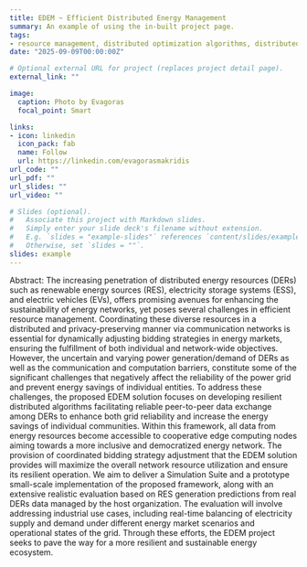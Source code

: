 ```yaml
---
title: EDEM ~ Efficient Distributed Energy Management
summary: An example of using the in-built project page.
tags:
- resource management, distributed optimization algorithms, distributed energy resources 
date: "2025-09-09T00:00:00Z"

# Optional external URL for project (replaces project detail page).
external_link: ""

image:
  caption: Photo by Evagoras
  focal_point: Smart

links:
- icon: linkedin
  icon_pack: fab
  name: Follow
  url: https://linkedin.com/evagorasmakridis
url_code: ""
url_pdf: ""
url_slides: ""
url_video: ""

# Slides (optional).
#   Associate this project with Markdown slides.
#   Simply enter your slide deck's filename without extension.
#   E.g. `slides = "example-slides"` references `content/slides/example-slides.md`.
#   Otherwise, set `slides = ""`.
slides: example
---
```


Abstract: The increasing penetration of distributed energy resources (DERs) such as renewable energy sources (RES), electricity storage systems (ESS), and electric vehicles (EVs), offers promising avenues for enhancing the sustainability of energy networks, yet poses several challenges in efficient resource management. Coordinating these diverse resources in a distributed and privacy-preserving manner via communication networks is essential for dynamically adjusting bidding strategies in energy markets, ensuring the fulfillment of both individual and network-wide objectives. However, the uncertain and varying power generation/demand of DERs as well as the communication and computation barriers, constitute some of the significant challenges that negatively affect the reliability of the power grid and prevent energy savings of individual entities. To address these challenges, the proposed EDEM solution focuses on developing resilient distributed algorithms facilitating reliable peer-to-peer data exchange among DERs to enhance both grid reliability and increase the energy savings of individual communities. Within this framework, all data from energy resources become accessible to cooperative edge computing nodes aiming towards a more inclusive and democratized energy network. The provision of coordinated bidding strategy adjustment that the EDEM solution provides will maximize the overall network resource utilization and ensure its resilient operation. We aim to deliver a Simulation Suite and a prototype small-scale implementation of the proposed framework, along with an extensive realistic evaluation based on RES generation predictions from real DERs data managed by the host organization. The evaluation will involve addressing industrial use cases, including real-time balancing of electricity supply and demand under different energy market scenarios and operational states of the grid. Through these efforts, the EDEM project seeks to pave the way for a more resilient and sustainable energy ecosystem.
